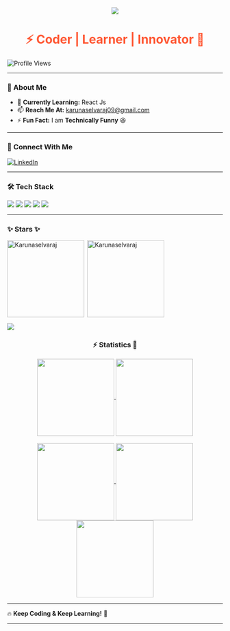 <h1 align="center">
  <a href="https://git.io/typing-svg">
    <img src="https://readme-typing-svg.herokuapp.com/?lines=Hello,+There!+👋;This+is+Karunamoorthy...;Nice+to+meet+you!&center=true&size=30">
  </a>
</h1>
<h1 align="center" style="color:#FF5733;">⚡ Coder | Learner | Innovator 🚀</h1>




<p align="left">
  <img src="https://komarev.com/ghpvc/?username=karunaselvaraj&label=Profile%20Views&color=blueviolet&style=flat" alt="Profile Views" />
</p>

---

### 🎯 About Me  
- 🌱 **Currently Learning:** React Js  
- 📫 **Reach Me At:** [karunaselvaraj09@gmail.com](mailto:karunaselvaraj09@gmail.com)  
- ⚡ **Fun Fact:** I am **Technically Funny** 😆  

---

### 🔗 Connect With Me  
<p align="left">
  <a href="https://linkedin.com/in/karunamoorthy" target="_blank">
    <img align="center" src="https://img.shields.io/badge/LinkedIn-0077B5?style=for-the-badge&logo=linkedin&logoColor=white" alt="LinkedIn" />
  </a>
</p>

---

### 🛠️ Tech Stack  
<p align="left">
  <img src="https://img.shields.io/badge/Java-ED8B00?style=for-the-badge&logo=java&logoColor=white" />
  <img src="https://img.shields.io/badge/HTML5-E34F26?style=for-the-badge&logo=html5&logoColor=white" />
  <img src="https://img.shields.io/badge/CSS3-1572B6?style=for-the-badge&logo=css3&logoColor=white" />
    <img src="https://img.shields.io/badge/React-61DAFB?style=for-the-badge&logo=react&logoColor=black" />
  <img src="https://img.shields.io/badge/Microsoft%20SQL%20Server-CC2927?style=for-the-badge&logo=microsoft%20sql%20server&logoColor=white" />
</p>

---

<h3 align="left">✨ Stars ✨</h3>
<img align="left" height="180em" src="https://github-readme-stats.vercel.app/api/top-langs/?username=Karunaselvaraj&layout=compact&theme=" alt=Karunaselvaraj />

<p>&nbsp;<img align="center" height="180em" src="https://github-readme-stats.vercel.app/api?username=Karunaselvaraj&show_icons=true&locale=en&theme=" alt="Karunaselvaraj" /></p>


<img src="https://user-images.githubusercontent.com/73097560/115834477-dbab4500-a447-11eb-908a-139a6edaec5c.gif"><h3 align="center">⚡ Statistics 🚀</h3>
<div align="center">
  <a href="https://github.com/Karunaselvaraj">
    <img align="center" src="http://github-profile-summary-cards.vercel.app/api/cards/stats?username=Karunaselvaraj&theme=gruvbox" height="180em" />
    <img align="center" src="http://github-profile-summary-cards.vercel.app/api/cards/most-commit-language?username=Karunaselvaraj&theme=gruvbox" height="180em" /><br><br>
    <img align="center" src="http://github-profile-summary-cards.vercel.app/api/cards/repos-per-language?username=Karunaselvaraj&theme=gruvbox" height="180em" />
    <img align="center" src="http://github-profile-summary-cards.vercel.app/api/cards/productive-time?username=Karunaselvaraj&theme=solarized" height="180em" />
    <img align="center" src="http://github-profile-summary-cards.vercel.app/api/cards/profile-details?username=Karunaselvaraj&theme=solarized" height="180em" />
  </a>
</div>



---

🔥 **Keep Coding & Keep Learning!** 🚀  

---
